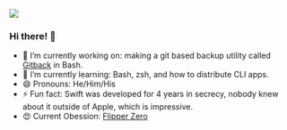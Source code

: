 <a href="https://img.shields.io/badge/%F0%9F%90%ACFlipper%20Name-Sputnik-orange"><img src="https://img.shields.io/badge/%F0%9F%90%ACFlipper%20Name-Sputnik-orange"></a>

### Hi there! 👋
- 🔭 I’m currently working on: making a git based backup utility called [Gitback](https://github.com/N-coder82/gitback) in Bash.
- 🌱 I’m currently learning: Bash, zsh, and how to distribute CLI apps.
- 😄 Pronouns: He/Him/His
- ⚡ Fun fact: Swift was developed for 4 years in secrecy, nobody knew about it outside of Apple, which is impressive.
- 😍 Current Obession: [Flipper Zero](https://flipperzero.one)
